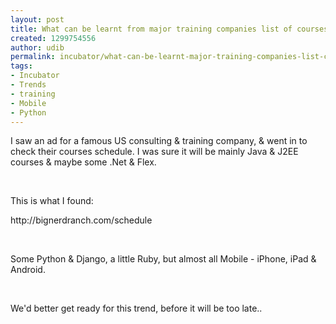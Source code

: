 ```yaml
---
layout: post
title: What can be learnt from major training companies list of courses
created: 1299754556
author: udib
permalink: incubator/what-can-be-learnt-major-training-companies-list-courses
tags:
- Incubator
- Trends
- training
- Mobile
- Python
---
```

<p>I saw an ad for a famous US consulting &amp;&nbsp;training company, &amp; went in to check their courses schedule. I was sure it will be mainly Java &amp; J2EE courses &amp; maybe some .Net &amp; Flex.</p>
<p>&nbsp;</p>
<p>This is what I found:</p>
<p>http://bignerdranch.com/schedule</p>
<p>&nbsp;</p>
<p>Some Python &amp;&nbsp;Django, a little Ruby, but almost all Mobile - iPhone, iPad &amp; Android.</p>
<p>&nbsp;</p>
<p>We'd better get ready for this trend, before it will be too late..</p>
<p>&nbsp;</p>
<p>&nbsp;</p>
<p>&nbsp;</p>
<p>&nbsp;</p>
<p>&nbsp;</p>
